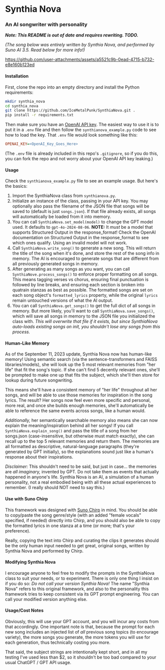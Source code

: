 # Synthia Nova
### An AI songwriter with personality

***Note: This README is out of date and requires rewriting. TODO.***

*(The song below was entirely written by Synthia Nova, and performed by Suno AI 3.5. Read below for more info!)*

https://github.com/user-attachments/assets/a5521c9b-0ead-4715-b732-e8e160b123ed

#### Installation
First, clone the repo into an empty directory and install the Python requirements:
```bash
mkdir synthia_nova
cd synthia_nova
git clone https://github.com/IceMetalPunk/SynthiaNova.git .
pip install -r requirements.txt
```

Then make sure you have an [OpenAI API key](https://help.openai.com/en/articles/4936850-where-do-i-find-my-secret-api-key). The easiest way to use it is to put it in a `.env` file and then follow the `synthianova_example.py` code to see how to load the key. That `.env` file would look something like this:
```ini
OPENAI_KEY=<OpenAI_Key_Goes_Here>
```

(The `.env` file is already included in this repo's `.gitignore`, so if you do this, you can fork the repo and not worry about your OpenAI API key leaking.)

#### Usage
Check the `synthianova_example.py` file to see an example usage. But here's the basics:
1. Import the SynthiaNova class from `synthianova.py`.
2. Initialize an instance of the class, passing in your API key. You may optionally also pass the filename of the JSON file that songs will be saved to (default is just `songs.json`). If that file already exists, all songs will automatically be loaded from it into memory.
3. You can call `SynthiaNova.set_model(model)` to change the GPT model used. It defaults to `gpt-4o-2024-08-06`. **NOTE:** It *must* be a model that supports Structured Output in the response_format! Check the OpenAI documentation on Structured Output in the response_format to see which ones qualify. Using an invalid model will not work.
4. Call `SynthiaNova.write_song()` to generate a new song. This will return the title of the song when it's done, and store the rest of the song info in memory. The AI is encouraged to generate songs that are different from all previously generated songs in memory.
4. After generating as many songs as you want, you can call `SynthiaNove.process_songs()` to enforce proper formatting on all songs. This means tagging verses vs chorus, ensuring final punctuation is followed by line breaks, and ensuring each section is broken into quatrain stanzas as best as possible. The formatted songs are set on each song object's `formatted_lyrics` property, while the original `lyrics` remain untouched versions of what the AI output.
5. You can call `SynthiaNova.get_songs()` to get the full dict of all songs in memory. But more likely, you'll want to call `SynthiaNova.save_songs()`, which will save all songs in memory to the JSON file you initialized the class with. *This will overwrite that file if it exists, but since SynthiaNova auto-loads existing songs on init, you shouldn't lose any songs from this process.*

#### Human-Like Memory
As of the September 11, 2023 update, Synthia Nova now has human-like memory! Using semantic search (via the sentence-transformers and FAISS libraries/models), she will look up the 5 most relevant memories from "her life" that fit the song's topic. If she can't find 5 decently relevant ones, she'll be prompted to make one up that fits the subject, which she'll then store for lookup during future songwriting.

This means she'll have a consistent memory of "her life" throughout all her songs, and will be able to use those memories for inspiration in the song lyrics. The result? Her songs now feel even more specific and personal, more real, and once she builds enough memories, she'll automatically be able to reference the same events across songs, like a human would.

*Additionally,* her semantically searchable memory also means she can now explain the meaning/inspiration behind all her songs! If you call `SynthiaNova.explain_song()` and pass the title of a song from her songs.json (case-insensitive, but otherwise must match exactly), she can recall up to the top 5 relevant memories and return them. The memories are all formatted as descriptive, natural-language paragraphs (they're generated by GPT initially), so the explanations sound just like a human's response about their inspirations.

*Disclaimer:* This shouldn't need to be said, but just in case... the memories are *all imaginary,* invented by GPT. Do not take them as events that actually happened in anyone's life. Synthia Nova is an AI, a simulation of a human personality, not a real embodied being with all these actual experiences to remember. (I really should NOT need to say this.)

#### Use with Suno Chirp
This framework was designed with [Suno Chirp](https://suno.ai) in mind. You should be able to copy/paste the song genre/style (with an added "female vocals" specified, if needed) directly into Chirp, and you should also be able to copy the formatted lyrics in one stanza at a time (or more; that's your preference).

Really, copying the text into Chirp and curating the clips it generates should be the only human input needed to get great, original songs, written by Synthia Nova and performed by Chirp.

#### Modifying Synthia Nova
I encourage anyone to feel free to modify the prompts in the SynthiaNova class to suit your needs, or to experiment. There is only one thing I insist on if you do so: *Do not call your version Synthia Nova!* The name "Synthia Nova" refers to this original framework, and also to the personality this framework tries to keep consistent via its GPT prompt engineering. You can call your modified version anything else.

#### Usage/Cost Notes
Obviously, this will use your GPT account, and you will incur any costs from that accordingly. One important note is that, because the prompt for each new song includes an injected list of *all* previous song topics (to encourage variety), the more songs you generate, the more tokens you will use for each generation, thus technically costing you more.

That said, the subject strings are intentionally kept short, and in all my testing I've used less than $2, so it shouldn't be too bad compared to your usual ChatGPT / GPT API usage.
